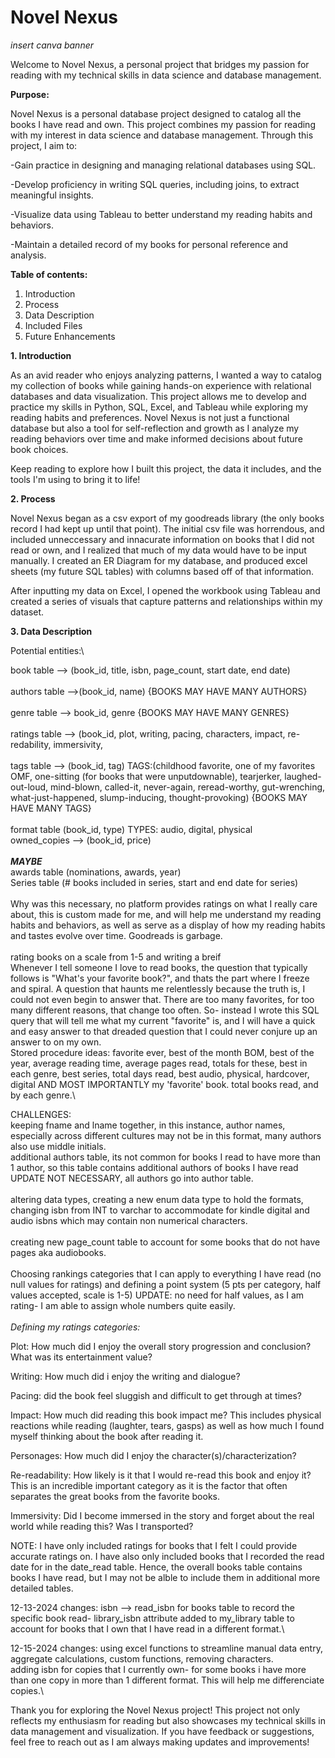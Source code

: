# Novel Nexus

*insert canva banner*

Welcome to Novel Nexus, a personal project that bridges my passion for reading with my technical skills in data science and database management.

**Purpose:**

Novel Nexus is a personal database project designed to catalog all the books I have read and own. This project combines my passion for reading with my interest in data science and database management. Through this project, I aim to:

 -Gain practice in designing and managing relational databases using SQL.

 -Develop proficiency in writing SQL queries, including joins, to extract meaningful insights.

 -Visualize data using Tableau to better understand my reading habits and behaviors.

 -Maintain a detailed record of my books for personal reference and analysis.

**Table of contents:**
1. Introduction
2. Process
3. Data Description
4. Included Files
5. Future Enhancements


**1. Introduction**

As an avid reader who enjoys analyzing patterns, I wanted a way to catalog my collection of books while gaining hands-on experience with relational databases and data visualization. This project allows me to develop and practice my skills in Python, SQL, Excel, and Tableau while exploring my reading habits and preferences. Novel Nexus is not just a functional database but also a tool for self-reflection and growth as I analyze my reading behaviors over time and make informed decisions about future book choices.

Keep reading to explore how I built this project, the data it includes, and the tools I'm using to bring it to life!

**2. Process**

Novel Nexus began as a csv export of my goodreads library (the only books record I had kept up until that point). The initial csv file was horrendous, and included unneccessary and innacurate information on books that I did not read or own, and I realized that much of my data would have to be input manually. I created an ER Diagram for my database, and produced excel sheets (my future SQL tables) with columns based off of that information. 

After inputting my data on Excel, I opened the workbook using Tableau and created a series of visuals that capture patterns and relationships within my dataset.

**3. Data Description**


Potential entities:\

book table --> (book_id, title, isbn, page_count, start date, end date)\
 \
authors table -->(book_id, name) {BOOKS MAY HAVE MANY AUTHORS}\
 \
genre table --> book_id, genre {BOOKS MAY HAVE MANY GENRES}\
 \
ratings table --> (book_id, plot, writing, pacing, characters, impact, re-redability, immersivity,\
 \
tags table --> (book_id, tag) TAGS:(childhood favorite, one of my favorites OMF, one-sitting (for books that were unputdownable), tearjerker, laughed-out-loud, mind-blown, called-it, never-again, reread-worthy, gut-wrenching, what-just-happened, slump-inducing, thought-provoking) {BOOKS MAY HAVE MANY TAGS}\
 \
format table (book_id, type) TYPES: audio, digital, physical
 \
owned_copies --> (book_id, price)\
 \
***MAYBE***\
awards table (nominations, awards, year)\
Series table (# books included in series, start and end date for series)\
 \
Why was this necessary, no platform provides ratings on what I really care about, this is custom made for me, and will help me understand my reading habits and behaviors, as well as serve as a display of how my reading habits and tastes evolve over time. Goodreads is garbage.\
 \
rating books on a scale from 1-5 and writing a breif 
 \
Whenever I tell someone I love to read books, the question that typically follows is "What's your favorite book?", and thats the part where I freeze and spiral. A question that haunts me relentlessly because the truth is, I could not even begin to answer that. There are too many favorites, for too many different reasons, that change too often. So- instead I wrote this SQL query that will tell me what my current "favorite" is, and I will have a quick and easy answer to that dreaded question that I could never conjure up an answer to on my own.
 \
Stored procedure ideas: favorite ever, best of the month BOM, best of the year, average reading time, average pages read, totals for these, best in each genre, best series, total days read, best audio, physical, hardcover, digital AND MOST IMPORTANTLY my 'favorite' book. total books read, and by each genre.\
 

CHALLENGES:\
keeping fname and lname together, in this instance, author names, especially across different cultures may not be in this format, many authors also use middle initials.\
additional authors table, its not common for books I read to have more than 1 author, so this table contains additional authors of books I have read UPDATE NOT NECESSARY, all authors go into author table.\
 \
altering data types, creating a new enum data type to hold the formats, changing isbn from INT to varchar to accommodate for kindle digital and audio isbns which may contain non numerical characters.\
 \
creating new page_count table to account for some books that do not have pages aka audiobooks.\
 \
Choosing rankings categories that I can apply to everything I have read (no null values for ratings) and defining a point system (5 pts per category, half values accepted, scale is 1-5) UPDATE: no need for half values, as I am rating- I am able to assign whole numbers quite easily.\
 \
*Defining my ratings categories:*

Plot: How much did I enjoy the overall story progression and conclusion? What was its entertainment value?

Writing: How much did i enjoy the writing and dialogue?

Pacing: did the book feel sluggish and difficult to get through at times?

Impact: How much did reading this book impact me? This includes physical reactions while reading (laughter, tears, gasps) as well as how much I found myself thinking about the book after reading it.

Personages: How much did I enjoy the character(s)/characterization?

Re-readability: How likely is it that I would re-read this book and enjoy it? This is an incredible important category as it is the factor that often separates the great books from the favorite books.

Immersivity: Did I become immersed in the story and forget about the real world while reading this? Was I transported?



NOTE: I have only included ratings for books that I felt I could provide accurate ratings on. I have also only included books that I recorded the read date for in the date_read table. Hence, the overall books table contains books I have read, but I may not be alble to include them in additional more detailed tables.
 
 12-13-2024 changes: isbn --> read_isbn for books table to record the specific book read- library_isbn attribute added to my_library table to account for books that I own that I have read in a different format.\

 12-15-2024 changes: using excel functions to streamline manual data entry, aggregate calculations, custom functions, removing characters.\
 adding isbn for copies that I currently own- for some books i have more than one copy in more than 1 different format. This will help me differenciate copies.\

 Thank you for exploring the Novel Nexus project! This project not only reflects my enthusiasm for reading but also showcases my technical skills in data management and visualization. If you have feedback or suggestions, feel free to reach out as I am always making updates and improvements!
